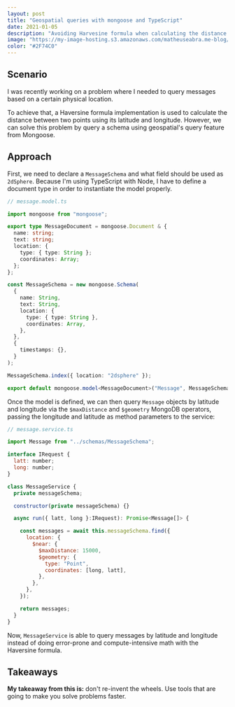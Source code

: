 ```yaml
---
layout: post
title: "Geospatial queries with mongoose and TypeScript"
date: 2021-01-05
description: "Avoiding Harvesine formula when calculating the distance between two points with mongoose's <code>$geometry</code> and <code>$maxDistance</code> operators."
image: "https://my-image-hosting.s3.amazonaws.com/matheuseabra.me-blog/carbon+(1).png"
color: "#2F74C0"
---
```


## Scenario

I was recently working on a problem where I needed to query messages based on a certain physical location.

To achieve that, a Haversine formula implementation is used to calculate the distance between two points using its latitude and longitude. However, we can solve this problem by query a schema using geospatial's query feature from Mongoose.

## Approach

First, we need to declare a `MessageSchema` and what field should be used as `2dSphere`. Because I'm using TypeScript with Node, I have to define a document type in order to instantiate the model properly.

```typescript
// message.model.ts

import mongoose from "mongoose";

export type MessageDocument = mongoose.Document & {
  name: string;
  text: string;
  location: {
    type: { type: String };
    coordinates: Array;
  };
};

const MessageSchema = new mongoose.Schema(
  {
    name: String,
    text: String,
    location: {
      type: { type: String },
      coordinates: Array,
    },
  },
  {
    timestamps: {},
  }
);

MessageSchema.index({ location: "2dsphere" });

export default mongoose.model<MessageDocument>("Message", MessageSchema);
```

Once the model is defined, we can then query `Message` objects by latitude and longitude via the `$maxDistance` and `$geometry` MongoDB operators, passing the longitude and latitude as method parameters to the service:

```javascript
// message.service.ts

import Message from "../schemas/MessageSchema";

interface IRequest {
  latt: number;
  long: number;
}

class MessageService {
  private messageSchema;

  constructor(private messageSchema) {}

  async run({ latt, long }:IRequest): Promise<Message[]> {

    const messages = await this.messageSchema.find({
      location: {
        $near: {
          $maxDistance: 15000,
          $geometry: {
            type: "Point",
            coordinates: [long, latt],
          },
        },
      },
    });

    return messages;
  }
}
```

Now, `MessageService` is able to query messages by latitude and longitude instead of doing error-prone and compute-intensive math with the Haversine formula.

## Takeaways

**My takeaway from this is:** don't re-invent the wheels. Use tools that are going to make you solve problems faster.
